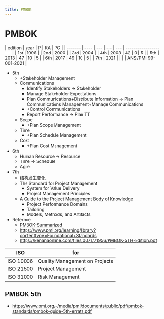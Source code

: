 ```yaml
---
title: PMBOK
---
```


# PMBOK

| edition | year | P   | KA  | PG  |
| ------- | ---- | --- | --- | --- | -------------------- |
| 1st     | 1996 |
| 2nd     | 2000 |
| 3rd     | 2004 |
| 4th     | 2008 | 42  | 9   | 5   |
| 5th     | 2013 | 47  | 10  | 5   |
| 6th     | 2017 | 49  | 10  | 5   |
| 7th     | 2021 |     |     |     | ANSI/PMI 99-001-2021 |

- 5th
  - +Stakeholder Management
  - Communications
    - Identify Stakeholders -> Stakeholder
    - Manage Stakeholder Expectations
    - Plan Communications+Distribute Information -> Plan Communications Management+Manage Communications
    - +Control Communications
    - Report Performance -> Plan TT
  - Scope
    - +Plan Scope Management
  - Time
    - +Plan Schedule Management
  - Cost
    - +Plan Cost Management
- 6th
  - Human Resource -> Resource
  - Time -> Schedule
  - Agile
- 7th
  - 结构发生变化
  - The Standard for Project Management
    - System for Value Delivery
    - Project Management Principles
  - A Guide to the Project Management Body of Knowledge
    - Project Performance Domains
    - Tailoring
    - Models, Methods, and Artifacts
- Refernce
  - [PMBOK-Summarized](http://johnmuldoon.ie/wp-content/uploads/2014/08/PMBOK-Summarized.pdf)
  - https://www.pmi.org/learning/library?contenttype=Foundational+Standards
  - https://kenanaonline.com/files/0071/71956/PMBOK-5TH-Edition.pdf

| ISO       | for                            |
| --------- | ------------------------------ |
| ISO 10006 | Quality Management on Projects |
| ISO 21500 | Project Management             |
| ISO 31000 | Risk Management                |

## PMBOK 5th

- https://www.pmi.org/-/media/pmi/documents/public/pdf/pmbok-standards/pmbok-guide-5th-errata.pdf
